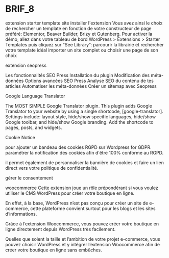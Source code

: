 # BRIF_8



extension starter template site
installer l'extension
Vous avez ainsi le choix de rechercher un template en fonction de votre constructeur de page préféré: Elementor, Beaver Builder, Brizy et Gutenberg.
Pour activer la démo, allez dans votre tableau de bord WordPress > Extensions > Starter Templates puis cliquez sur “See Library”:
parcourir la librairie et rechercher votre template idéal
importer un site complet ou choisir une page de son choix






extension seopress

Les fonctionnalités SEO Press
Installation du plugin
Modification des méta-données
Options avancées SEO Press
Analyse SEO du contenu de tes articles
Automatiser les méta-données
Créer un sitemap avec Seopress




Google Language Translator

The MOST SIMPLE Google Translator plugin. This plugin adds Google Translator to your website by using a single shortcode,
[google-translator]. Settings include: layout style, hide/show specific languages, hide/show Google toolbar, and hide/show Google branding.
Add the shortcode to pages, posts, and widgets.

Cookie Notice

pour ajouter un bandeau des cookies RGPD sur Wordpress for GDPR.
paramétrer la notification des cookies afin d'être 100% conforme au RGPD.

il permet également de personnaliser la bannière de cookies et faire un lien direct vers votre politique de confidentialité.

gérer le consentement


 woocommerce
 Cette extension joue un rôle prépondérant si vous voulez utiliser le CMS WordPress pour créer votre boutique en ligne.

En effet, à la base, WordPress n’est pas conçu pour créer un site de e-commerce, cette plateforme convient surtout pour les blogs et les sites d’informations.

Grâce à l’extension Woocommerce, vous pouvez créer votre boutique en ligne directement depuis WordPress très facilement.

Quelles que soient la taille et l’ambition de votre projet e-commerce, vous pouvez choisir WordPress et y intégrer l’extension Woocommerce afin de créer votre boutique en ligne sans embûches.







